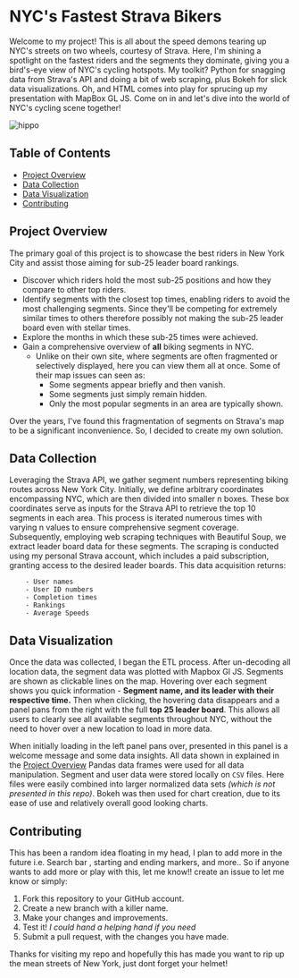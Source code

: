 # NYC's Fastest Strava Bikers 

Welcome to my project! This is all about the speed demons tearing up NYC's streets on two wheels, courtesy of Strava. Here, I'm shining a spotlight on the fastest riders and the segments they dominate, giving you a bird's-eye view of NYC's cycling hotspots. My toolkit? Python for snagging data from Strava's API and doing a bit of web scraping, plus Bokeh for slick data visualizations. Oh, and HTML comes into play for sprucing up my presentation with MapBox GL JS. Come on in and let's dive into the world of NYC's cycling scene together!

![hippo](https://github.com/djara1214/NycStravaHighlights/blob/b6d179f9fcf2d143186aac4d9596999eef97fb12/DataVis/MapMoving.gif)

## Table of Contents

- [Project Overview](#project-overview)
- [Data Collection](#data-collection)
- [Data Visualization](#data-visualization)
- [Contributing](#contributing)


## Project Overview

The primary goal of this project is to showcase the best riders in New York City and assist those aiming for sub-25 leader board rankings.

- Discover which riders hold the most sub-25 positions and how they compare to other top riders.
- Identify segments with the closest top times, enabling riders to avoid the most challenging segments. Since they'll be competing for extremely similar times to others therefore possibly not making the sub-25 leader board even with stellar times. 
- Explore the months in which these sub-25 times were achieved.
- Gain a comprehensive overview of **all** biking segments in NYC.
    - Unlike on their own site, where segments are often fragmented or selectively displayed, here you can view them all at once. Some of their map issues can seen as:
        - Some segments appear briefly and then vanish.
        - Some segments just simply remain hidden.
        - Only the most popular segments in an area are typically shown.

Over the years, I've found this fragmentation of segments on Strava's map to be a significant inconvenience. So, I decided to create my own solution.
## Data Collection
Leveraging the Strava API, we gather segment numbers representing biking routes across New York City. Initially, we define arbitrary coordinates encompassing NYC, which are then divided into smaller n boxes. These box coordinates serve as inputs for the Strava API to retrieve the top 10 segments in each area. This process is iterated numerous times with varying n values to ensure comprehensive segment coverage. Subsequently, employing web scraping techniques with Beautiful Soup, we extract leader board data for these segments. The scraping is conducted using my personal Strava account, which includes a paid subscription, granting access to the desired leader boards. This data acquisition returns:
		
	    - User names
	    - User ID numbers
	    - Completion times
	    - Rankings 
	    - Average Speeds
## Data Visualization
Once the data was collected, I began the ETL process. After un-decoding all location data, the segment data was plotted with Mapbox Gl JS. Segments are shown as clickable lines on the map. Hovering over each segment shows you quick information - **Segment name, and its leader with their respective time.** Then when clicking, the hovering data disappears and a panel pans from the right with the full **top 25 leader board**. This allows all users to clearly see all available segments throughout NYC, without the need to hover over a new location to load in more data. 
 
When initially loading in the left panel pans over, presented in this panel is a welcome message and some data insights. All data shown in explained in the [Project Overview](#project-overview)
 Pandas data frames were used for all data manipulation.
 Segment and user data were stored locally on `CSV` files. Here files were easily combined into larger normalized data sets *(which is not presented in this repo)*. Bokeh was then used for chart creation, due to its ease of use and relatively overall good looking charts.



## Contributing
This has been a random idea floating in my head, I plan to add more in the future i.e. Search bar , starting and ending markers, and more.. 
So if anyone wants to add more or play with this, let me know!!
create an issue to let me know or simply:
1.  Fork this repository to your GitHub account.
2.  Create a new branch with a killer name.
3.  Make your changes and improvements.
4.  Test it! *I could hand a helping hand if you need*
5.  Submit a pull request, with the changes you have made.


Thanks for visiting my repo and hopefully this has made you want to rip up the mean streets of New York,
just dont forget your helmet!
